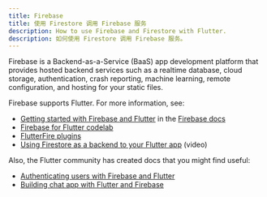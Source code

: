 ```yaml
---
title: Firebase
title: 使用 Firestore 调用 Firebase 服务
description: How to use Firebase and Firestore with Flutter.
description: 如何使用 Firestore 调用 Firebase 服务。
---
```


Firebase is a Backend-as-a-Service (BaaS) app development platform
that provides hosted backend services such as a realtime database,
cloud storage, authentication, crash reporting, machine learning,
remote configuration, and hosting for your static files.

Firebase supports Flutter. For more information, see:

* [Getting started with Firebase and
   Flutter](https://firebase.google.com/docs/flutter/setup)
   in the [Firebase docs](https://firebase.google.com/docs)
* [Firebase for Flutter
   codelab](https://codelabs.developers.google.com/codelabs/flutter-firebase)
* [FlutterFire
  plugins](https://github.com/flutter/plugins/blob/master/FlutterFire.md)
* [Using Firestore as a backend to your Flutter
   app](https://youtu.be/DqJ_KjFzL9I) (video)

Also, the Flutter community has created docs that you might find useful:

* [Authenticating users with Firebase and
   Flutter](https://flutterdoc.com/mobileauthenticating-users-with-firebase-and-flutter-240c5557ac7f)
* [Building chat app with Flutter and
   Firebase](https://medium.com/flutter-community/building-a-chat-app-with-flutter-and-firebase-from-scratch-9eaa7f41782e)
